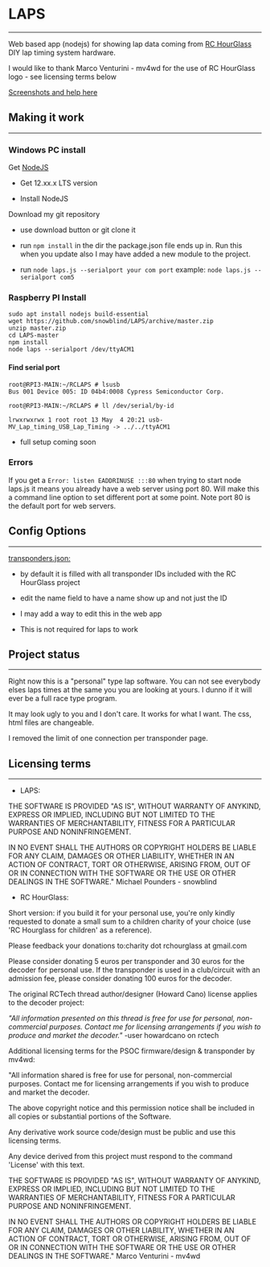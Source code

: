 # LAPS

___

Web based app (nodejs) for showing lap data coming from [RC HourGlass](https://github.com/mv4wd/RCHourglass "RC HourGlass github project page") DIY lap timing system hardware.

I would like to thank Marco Venturini - mv4wd for the use of RC HourGlass logo - see licensing terms below

[Screenshots and help here](./image/SHOW.md)

## Making it work

___

### Windows PC install

Get [NodeJS](https://nodejs.org/en/)

* Get 12.xx.x LTS version

* Install NodeJS

Download my git repository

* use download button or git clone it

* run `npm install` in the dir the package.json file ends up in. Run this when you update also I may have added a new module to the project.

* run `node laps.js --serialport your com port`  example: `node laps.js --serialport com5`

### Raspberry PI Install

```shell
sudo apt install nodejs build-essential
wget https://github.com/snowblind/LAPS/archive/master.zip
unzip master.zip
cd LAPS-master
npm install
node laps --serialport /dev/ttyACM1
```

#### Find serial port
  
```shell
root@RPI3-MAIN:~/RCLAPS # lsusb
Bus 001 Device 005: ID 04b4:0008 Cypress Semiconductor Corp.

root@RPI3-MAIN:~/RCLAPS # ll /dev/serial/by-id

lrwxrwxrwx 1 root root 13 May  4 20:21 usb-MV_Lap_timing_USB_Lap_Timing -> ../../ttyACM1
```

* full setup coming soon

### Errors

If you get a `Error: listen EADDRINUSE :::80` when trying to start node laps.js it means you already have a web server using port 80. Will make this a command line option to set different port at some point. Note port 80 is the default port for web servers.  

## Config Options

___

[transponders.json:](./transponders.json)

* by default it is filled with all transponder IDs included with the RC HourGlass project

* edit the name field to have a name show up and not just the ID

* I may add a way to edit this in the web app

* This is not required for laps to work

## Project status

___

Right now this is a "personal" type lap software. You can not see everybody elses laps times at the same you you are looking at yours. I dunno if it will ever be a full race type program.

It may look ugly to you and I don't care. It works for what I want. The css, html files are changeable.  

I removed the limit of one connection per transponder page.

## Licensing terms

___

* LAPS:

THE SOFTWARE IS PROVIDED "AS IS", WITHOUT WARRANTY OF ANYKIND, EXPRESS OR IMPLIED, INCLUDING BUT NOT LIMITED TO THE WARRANTIES OF MERCHANTABILITY, FITNESS FOR A PARTICULAR PURPOSE AND NONINFRINGEMENT.

IN NO EVENT SHALL THE AUTHORS OR COPYRIGHT HOLDERS BE LIABLE FOR ANY CLAIM, DAMAGES OR OTHER LIABILITY, WHETHER IN AN ACTION OF CONTRACT, TORT OR OTHERWISE, ARISING FROM, OUT OF OR IN CONNECTION WITH THE SOFTWARE OR THE USE OR OTHER DEALINGS IN THE SOFTWARE." Michael Pounders - snowblind

* RC HourGlass:

Short version: if you build it for your personal use, you're only kindly requested to donate a small sum to a children
charity of your choice (use 'RC Hourglass for children' as a reference).

Please feedback your donations to:charity dot rchourglass at gmail.com

Please consider donating 5 euros per transponder and 30 euros for the decoder for personal use.
If the transponder is used in a club/circuit with an admission fee, please consider donating 100 euros for the decoder.

The original RCTech thread author/designer (Howard Cano) license applies to the decoder project:

*"All information presented on this thread is free for use for personal, non-commercial purposes.
Contact me for licensing arrangements if you wish to produce and market the decoder."* -user howardcano on rctech

Additional licensing terms for the PSOC firmware/design & transponder by mv4wd:

"All information shared is free for use for personal, non-commercial purposes.
Contact me for licensing arrangements if you wish to produce and market the decoder.

The above copyright notice and this permission notice shall be included in all copies or substantial portions of the
Software.

Any derivative work source code/design must be public and use this licensing terms.

Any device derived from this project must respond to the command 'License' with this text.

THE SOFTWARE IS PROVIDED "AS IS", WITHOUT WARRANTY OF ANYKIND, EXPRESS OR IMPLIED, INCLUDING BUT NOT LIMITED TO THE WARRANTIES OF MERCHANTABILITY, FITNESS FOR A PARTICULAR PURPOSE AND NONINFRINGEMENT.

IN NO EVENT SHALL THE AUTHORS OR COPYRIGHT HOLDERS BE LIABLE FOR ANY CLAIM, DAMAGES OR OTHER LIABILITY, WHETHER IN AN ACTION OF CONTRACT, TORT OR OTHERWISE, ARISING FROM, OUT OF OR IN CONNECTION WITH THE SOFTWARE OR THE USE OR OTHER DEALINGS IN THE SOFTWARE." Marco Venturini - mv4wd
